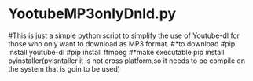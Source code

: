 # YootubeMP3onlyDnld.py
#This is just a simple python script to simplify the use of Youtube-dl for those who only want to download as MP3 format.
#*to download
#pip install youtube-dl
#pip install ffmpeg
#*make executable
pip install pyinstaller(pyisntaller it is not cross platform,so it needs to be compile on the system that is goin to be used)

